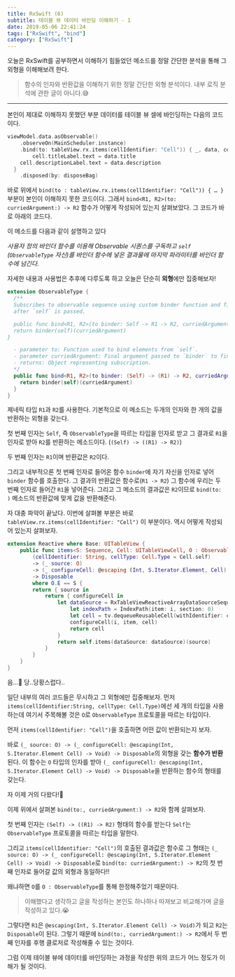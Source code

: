 ```yaml
---
title: RxSwift (6)
subtitle: 테이블 뷰 데이터 바인딩 이해하기 - 1
date: 2019-05-06 22:41:24
tags: ["RxSwift", "bind"]
category: ["RxSwift"]
---
```


오늘은 RxSwift를 공부하면서 이해하기 힘들었던 메소드를 정말 간단한 분석을 통해 그 외형을 이해해보려 한다.

> 함수의 인자와 반환값을 이해하기 위한 정말 간단한 외형 분석이다. 내부 로직 분석에 관한 글이 아니다.😅

---

본인이 제대로 이해하지 못했던 부분 데이터를 테이블 뷰 셀에 바인딩하는 다음의 코드이다. 

```swift
viewModel.data.asObservable()
	.observeOn(MainScheduler.instance)
	.bind(to: tableView.rx.items(cellIdentifier: "Cell")) { _, data, cell in
		cell.titleLabel.text = data.title
    cell.descriptionLabel.text = data.description
  }
	.disposed(by: disposeBag)
```

바로 위에서 `bind(to : tableView.rx.items(cellIdentifier: "Cell")) { … }` 부분이 본인이 이해하지 못한 코드이다. 그래서 `bind<R1, R2>(to: curriedArgument:) -> R2` 함수가 어떻게 작성되어 있는지 살펴보았다. 그 코드가 바로 아래의 코드다.

이 메소드를 다음과 같이 설명하고 있다

*사용자 정의 바인더 함수를 이용해 Observable 시퀀스를 구독하고 `self` (`ObservableType` 자신)를 바인더 함수에 넣은 결과물에 마지막 파라미터를 바인더 함수에 넘긴다.* 

자세한 내용과 사용법은 추후에 다루도록 하고 오늘은 단순히 **외형**에만 집중해보자!

```swift
extension ObservableType { 
  /**
  Subscribes to observable sequence using custom binder function and final parameter passed to binder function
  after `self` is passed.

  public func bind<R1, R2>(to binder: Self -> R1 -> R2, curriedArgument: R1) -> R2 {
  return binder(self)(curriedArgument)
}

  - parameter to: Function used to bind elements from `self`.
  - parameter curriedArgument: Final argument passed to `binder` to finish binding process.
  - returns: Object representing subscription.
  */
  public func bind<R1, R2>(to binder: (Self) -> (R1) -> R2, curriedArgument: R1) -> R2 {
    return binder(self)(curriedArgument)
  }
}
```

제네릭 타입 `R1`과 `R2`를 사용한다. 기본적으로 이 메소드는 두개의 인자와 한 개의 값을 반환하는 외형을 갖는다. 

첫 번째 인자는  `Self`, 즉 `ObservableType`을 따르는 타입을 인자로 받고 그 결과로 `R1`을 인자로 받아 `R2`를 반환하는 메소드이다. (`(Self) -> ((R1) -> R2)`)

두 번째 인자는 `R1`이며 반환값은 `R2`이다. 

그리고 내부적으론 첫 번째 인자로 들어온 함수 `binder`에 자기 자신을 인자로 넣어 `binder` 함수를 호출한다. 그 결과의 반환값은 함수로(`R1 -> R2`) 그 함수에 우리는 두 번째 인자로 들어간 `R1`을 넣어준다. 그리고 그 메소드의 결과값은 `R2`이므로 `bind(to: )` 메소드의 반환값에 맞게 값을 반환해준다.

자 대충 파악이 끝났다. 이번에 살펴볼 부분은 바로 `tableView.rx.items(cellIdentifier: "Cell")` 이 부분이다. 역시 어떻게 작성되어 있는지 살펴보자. 

```swift
extension Reactive where Base: UITableView { 
    public func items<S: Sequence, Cell: UITableViewCell, O : ObservableType>
        (cellIdentifier: String, cellType: Cell.Type = Cell.self)
        -> (_ source: O)
        -> (_ configureCell: @escaping (Int, S.Iterator.Element, Cell) -> Void)
        -> Disposable
        where O.E == S {
        return { source in
            return { configureCell in
                let dataSource = RxTableViewReactiveArrayDataSourceSequenceWrapper<S> { (tv, i, item) in
                    let indexPath = IndexPath(item: i, section: 0)
                    let cell = tv.dequeueReusableCell(withIdentifier: cellIdentifier, for: indexPath) as! Cell
                    configureCell(i, item, cell)
                    return cell
                }
                return self.items(dataSource: dataSource)(source)
            }
        }
    }
}
```

음…🤔 당..당황스럽다..

일단 내부의 여러 코드들은 무시하고 그 외형에만 집중해보자. 먼저 `items(cellIdentifier:String, cellType: Cell.Type)`에선 세 개의 타입을 사용하는데 여기서 주목해볼 것은 `O`로 `ObservableType` 프로토콜을 따르는 타입이다. 

먼저 `items(cellIdentifier: "Cell")`을 호출하면 어떤 값이 반환되는지 보자.

바로 `(_ source: O) -> (_ configureCell: @escaping(Int, S.Iterator.Element Cell) -> Void) -> Disposable`의 외형을 갖는 **함수가 반환**된다. 이 함수는 `O` 타입의 인자를 받아 `(_ configureCell: @escaping(Int, S.Iterator.Element Cell) -> Void) -> Disposable`을 반환하는 함수의 형태를 갖는다.

자 이제 거의 다왔다!🤯

이제 위에서 살펴본 `bind(to:, curriedArgument:) -> R2`와 함께 살펴보자. 

첫 번째 인자는 `(Self) -> ((R1) -> R2)` 형태의 함수를 받는다 `Self`는 `ObservableType` 프로토콜을 따르는 타입을 말한다. 

그리고 `items(cellIdentifier: "Cell")`의 호출된 결과값은 함수로 그 형태는 `(_ source: O) -> (_ configureCell: @escaping(Int, S.Iterator.Element Cell) -> Void) -> Disposable`로 `bind(to: curriedArgument:) -> R2`의 첫 번째 인자로 들어갈 값의 외형과 동일하다!! 

왜냐하면 `O`를 `O : ObservableType`를 통해 한정해주었기 때문이다. 

> 이해했다고 생각하고 글을 작성하는 본인도 하나하나 따져보고 비교해가며 글을 작성하고 있다.😭

그렇다면 `R1`은  `@escaping(Int, S.Iterator.Element Cell) -> Void)`가 되고 `R2`는 `Disposable`이 된다. 그렇기 때문에 `bind(to:, curriedArgument:) -> R2`에서 두 번째 인자를 후행 클로저로 작성해줄 수 있는 것이다.

그럼 이제 테이블 뷰에 데이터를 바인딩하는 과정을 작성한 위의 코드가 어느 정도가 이해가 될 것이다.



